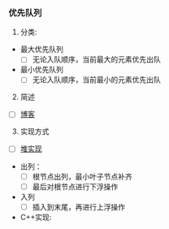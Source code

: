 ### 优先队列

1. 分类:
 - 最大优先队列
   - [ ] 无论入队顺序，当前最大的元素优先出队

 - 最小优先队列
   - [ ] 无论入队顺序，当前最小的元素优先出队

2. 简述
  - [ ] [博客](http://www.sohu.com/a/256022793_478315)

3. 实现方式
  - [ ] [堆实现](https://www.cnblogs.com/chenweichu/articles/5710567.html)
  - 出列：
    - [ ] 根节点出列，最小叶子节点补齐
    - [ ] 最后对根节点进行下浮操作
  - 入列
    - [ ] 插入到末尾，再进行上浮操作
  - C++实现:
  ```C++

     
  ```

